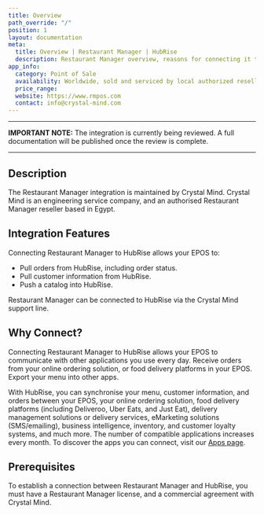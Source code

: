 ```yaml
---
title: Overview
path_override: "/"
position: 1
layout: documentation
meta:
  title: Overview | Restaurant Manager | HubRise
  description: Restaurant Manager overview, reasons for connecting it to HubRise and summary of integrated features. Synchronise data between your EPOS and your apps.
app_info:
  category: Point of Sale
  availability: Worldwide, sold and serviced by local authorized resellers.
  price_range:
  website: https://www.rmpos.com
  contact: info@crystal-mind.com
---
```


---

**IMPORTANT NOTE:** The integration is currently being reviewed. A full documentation will be published once the review is complete.

---

## Description

The Restaurant Manager integration is maintained by Crystal Mind. Crystal Mind is an engineering service company, and an authorised Restaurant Manager reseller based in Egypt.

## Integration Features

Connecting Restaurant Manager to HubRise allows your EPOS to:

- Pull orders from HubRise, including order status.
- Pull customer information from HubRise.
- Push a catalog into HubRise.

Restaurant Manager can be connected to HubRise via the Crystal Mind support line.

## Why Connect?

Connecting Restaurant Manager to HubRise allows your EPOS to communicate with other applications you use every day. Receive orders from your online ordering solution, or food delivery platforms in your EPOS. Export your menu into other apps.

With HubRise, you can synchronise your menu, customer information, and orders between your EPOS, your online ordering solution, food delivery platforms (including Deliveroo, Uber Eats, and Just Eat), delivery management solutions or delivery services, eMarketing solutions (SMS/emailing), business intelligence, inventory, and customer loyalty systems, and much more. The number of compatible applications increases every month. To discover the apps you can connect, visit our [Apps page](/apps).

## Prerequisites

To establish a connection between Restaurant Manager and HubRise, you must have a Restaurant Manager license, and a commercial agreement with Crystal Mind.
